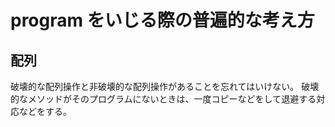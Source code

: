 # program をいじる際の普遍的な考え方

## 配列

破壊的な配列操作と非破壊的な配列操作があることを忘れてはいけない。
破壊的なメソッドがそのプログラムにないときは、一度コピーなどをして退避する対応などをする。
